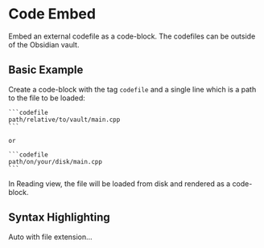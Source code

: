 # Code Embed

Embed an external codefile as a code-block. The codefiles can be outside
of the Obsidian vault.

## Basic Example

Create a code-block with the tag `codefile` and a single line which is a
path to the file to be loaded:

    ```codefile
    path/relative/to/vault/main.cpp
    ```  
	  
	or   
	  	
    ```codefile  
    path/on/your/disk/main.cpp  
    ```	  
	

In Reading view, the file will be loaded from disk and rendered as a
code-block.

## Syntax Highlighting

Auto with file extension...

